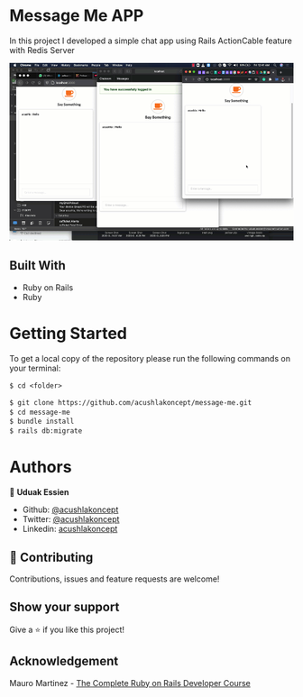 # Message Me APP

In this project I developed a simple chat app using Rails ActionCable feature with Redis Server

![screenshot](./messageme.gif)

## Built With

- Ruby on Rails
- Ruby

# Getting Started

To get a local copy of the repository please run the following commands on your terminal:

```
$ cd <folder>
```

~~~bash
$ git clone https://github.com/acushlakoncept/message-me.git
$ cd message-me
$ bundle install 
$ rails db:migrate
~~~

# Authors

👤 **Uduak Essien**

- Github: [@acushlakoncept](https://github.com/acushlakoncept/)
- Twitter: [@acushlakoncept](https://twitter.com/acushlakoncept)
- Linkedin: [acushlakoncept](https://www.linkedin.com/in/acushlakoncept/)


## 🤝 Contributing

Contributions, issues and feature requests are welcome!

## Show your support

Give a ⭐️ if you like this project!

## Acknowledgement

Mauro Martinez - [The Complete Ruby on Rails Developer Course](https://www.udemy.com/course/the-complete-ruby-on-rails-developer-course/)